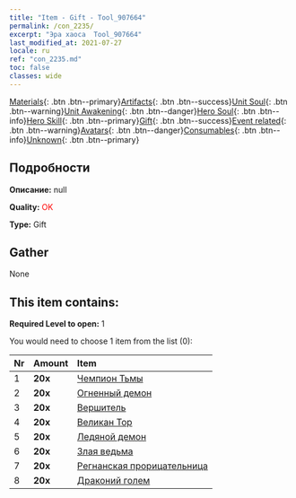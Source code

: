 ```yaml
---
title: "Item - Gift - Tool_907664"
permalink: /con_2235/
excerpt: "Эра хаоса  Tool_907664"
last_modified_at: 2021-07-27
locale: ru
ref: "con_2235.md"
toc: false
classes: wide
---
```

 [Materials](/ItemsRU/){: .btn .btn--primary}[Artifacts](/ItemsRU/Artifacts/){: .btn .btn--success}[Unit Soul](/ItemsRU/UnitSoul/){: .btn .btn--warning}[Unit Awakening](/ItemsRU/UnitAwakening/){: .btn .btn--danger}[Hero Soul](/ItemsRU/HeroSoul/){: .btn .btn--info}[Hero Skill](/ItemsRU/HeroSkill/){: .btn .btn--primary}[Gift](/ItemsRU/Gift/){: .btn .btn--success}[Event related](/ItemsRU/Events/){: .btn .btn--warning}[Avatars](/ItemsRU/Avatars/){: .btn .btn--danger}[Consumables](/ItemsRU/Consumables/){: .btn .btn--info}[Unknown](/ItemsRU/Unknown/){: .btn .btn--primary}

## Подробности
 **Описание:** null

 **Quality:** <span style="color: #FF0000">OK</span>

 **Type:** Gift

## Gather

  None

## This item contains:

 **Required Level to open:** 1

 You would need to choose 1 item from the list (0):

  | Nr | Amount |     Item    |
  |:---|:-------|:------------|
  | 1 |  **20x** | [Чемпион Тьмы](/ItemsRU/unt_216/) |  | 
  | 2 |  **20x** | [Огненный демон](/ItemsRU/unt_234/) |  | 
  | 3 |  **20x** | [Вершитель](/ItemsRU/unt_198/) |  | 
  | 4 |  **20x** | [Великан Тор](/ItemsRU/unt_225/) |  | 
  | 5 |  **20x** | [Ледяной демон](/ItemsRU/unt_269/) |  | 
  | 6 |  **20x** | [Злая ведьма](/ItemsRU/unt_252/) |  | 
  | 7 |  **20x** | [Регнанская прорицательница](/ItemsRU/unt_279/) |  | 
  | 8 |  **20x** | [Драконий голем](/ItemsRU/unt_243/) |  | 
